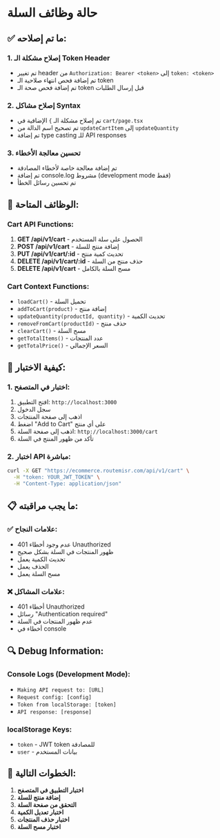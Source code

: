 # حالة وظائف السلة

## ✅ ما تم إصلاحه:

### 1. إصلاح مشكلة الـ Token Header
- تم تغيير header من `Authorization: Bearer <token>` إلى `token: <token>`
- تم إضافة فحص انتهاء صلاحية الـ token
- تم إضافة فحص صحة الـ token قبل إرسال الطلبات

### 2. إصلاح مشاكل Syntax
- تم إصلاح مشكلة الـ `}` الإضافية في `cart/page.tsx`
- تم تصحيح اسم الدالة من `updateCartItem` إلى `updateQuantity`
- تم إضافة type casting للـ API responses

### 3. تحسين معالجة الأخطاء
- تم إضافة معالجة خاصة لأخطاء المصادقة
- تم إضافة console.log مشروط (development mode فقط)
- تم تحسين رسائل الخطأ

## 🔧 الوظائف المتاحة:

### Cart API Functions:
1. **GET /api/v1/cart** - الحصول على سلة المستخدم
2. **POST /api/v1/cart** - إضافة منتج للسلة
3. **PUT /api/v1/cart/:id** - تحديث كمية منتج
4. **DELETE /api/v1/cart/:id** - حذف منتج من السلة
5. **DELETE /api/v1/cart** - مسح السلة بالكامل

### Cart Context Functions:
- `loadCart()` - تحميل السلة
- `addToCart(product)` - إضافة منتج
- `updateQuantity(productId, quantity)` - تحديث الكمية
- `removeFromCart(productId)` - حذف منتج
- `clearCart()` - مسح السلة
- `getTotalItems()` - عدد المنتجات
- `getTotalPrice()` - السعر الإجمالي

## 🧪 كيفية الاختبار:

### 1. اختبار في المتصفح:
1. افتح التطبيق: `http://localhost:3000`
2. سجل الدخول
3. اذهب إلى صفحة المنتجات
4. اضغط "Add to Cart" على أي منتج
5. اذهب إلى صفحة السلة: `http://localhost:3000/cart`
6. تأكد من ظهور المنتج في السلة

### 2. اختبار API مباشرة:
```bash
curl -X GET "https://ecommerce.routemisr.com/api/v1/cart" \
  -H "token: YOUR_JWT_TOKEN" \
  -H "Content-Type: application/json"
```

## 📋 ما يجب مراقبته:

### ✅ علامات النجاح:
- عدم وجود أخطاء 401 Unauthorized
- ظهور المنتجات في السلة بشكل صحيح
- تحديث الكمية يعمل
- الحذف يعمل
- مسح السلة يعمل

### ❌ علامات المشاكل:
- أخطاء 401 Unauthorized
- رسائل "Authentication required"
- عدم ظهور المنتجات في السلة
- أخطاء في console

## 🔍 Debug Information:

### Console Logs (Development Mode):
- `Making API request to: [URL]`
- `Request config: [config]`
- `Token from localStorage: [token]`
- `API response: [response]`

### localStorage Keys:
- `token` - JWT token للمصادقة
- `user` - بيانات المستخدم

## 🚀 الخطوات التالية:

1. **اختبار التطبيق في المتصفح**
2. **إضافة منتج للسلة**
3. **التحقق من صفحة السلة**
4. **اختبار تعديل الكمية**
5. **اختبار حذف المنتجات**
6. **اختبار مسح السلة**
